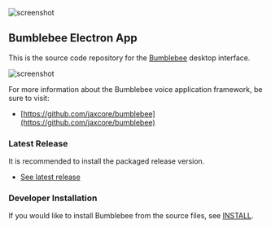 ![screenshot](assets/logo.png)

## Bumblebee Electron App

This is the source code repository for the [Bumblebee](https://github.com/jaxcore/bumblebee) desktop interface.

![screenshot](assets/screenshot.png)

For more information about the Bumblebee voice application framework, be sure to visit:

- [https://github.com/jaxcore/bumblebee](https://github.com/jaxcore/bumblebee)

### Latest Release

It is recommended to install the packaged release version.

- [See latest release](https://github.com/jaxcore/bumblebee-electron-app/releases)

### Developer Installation

If you would like to install Bumblebee from the source files, see [INSTALL](INSTALL.md).